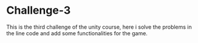 # Challenge-3
 This is the third challenge of the unity course, here i solve the problems in the line code and add some functionalities for the game.

